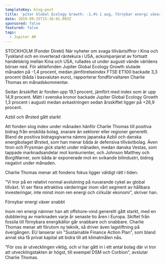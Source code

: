 ```yaml
---
templateKey: blog-post
title: 'piter Global Ecology Growth: -1,4% i aug, förnybar energi växer'
date: 2019-09-25T15:36:01.093Z
sponsored: false
featured: false
tags:
  - Jupiter AM
---
```

STOCKHOLM (Fonder Direkt) När nyheter om svaga tillväxtsiffror i Kina och Tyskland och en inverterad räntekura i USA, ackompanjerat av fortsatt handelskrig mellan Kina och USA, rullades ut under augusti vände världens börser ned. För aktiefonden Jupiter Global Ecology Growth slutade månaden på -1,4 procent, medan jämförelseindex FTSE ET100 backade 3,3 procent (båda i basvalutan euro), rapporterar fondförvaltaren Charlie Thomas en månadskommentar.



Sedan årsskiftet är fonden upp 19,1 procent, jämfört med index som är upp 14,9 procent. Mätt i svenska kronor backade Jupiter Global Ecology Growth 1,3 procent i augusti medan avkastningen sedan årsskiftet ligger på +26,9 procent.



Azbil och Ørsted gått starkt



Att fonden slog index under månaden hänför Charlie Thomas till positiva bidrag från enskilda bolag, snarare än sektorer eller regioner generellt. Bland de positiva bidragsgivarna nämns japanska Azbil och danska energibolaget Ørsted, som han menar båda är defensiva tillväxtbolag. Även Itron och Prysmian gick starkt under månaden, medan danska Vestas, som tappade marknadsandelar mot konkurrenter, och Johnson Matthey och BorgWarner, som båda är exponerade mot en svikande bilindustri, bidrog negativt under månaden.



Charlie Thomas menar att fondens fokus ligger väldigt rätt i tiden:



"Vi tror på en relativt normal avslutning på nuvarande cykel av global tillväxt. Vi ser flera attraktiva värderingar inom vårt segment av hållbara investeringar, inte minst inom ren energi och cirkulär ekonomi", skriver han.



Förnybar energi växer snabbt



Inom ren energi nämner han att offshore-vind generellt gått starkt, med en dubblering av marknaden varje år senaste tio åren i Europa. Skiftet från fossila till förnybara energikällor går snabbare och snabbare. Charlie Thomas menar att förutom ny teknik, så driver även lagstiftning på övergången. EU lanserar sin "Sustainable Finance Action Plan", som bland annat ska få privat kapital att bidra till att klimatmålen nås.



"För oss är utvecklingen viktig, och vi har gått in i ett antal bolag där vi tror att utvecklingstakten är högst, till exempel DSM och Corbion", avslutar Charlie Thomas.
